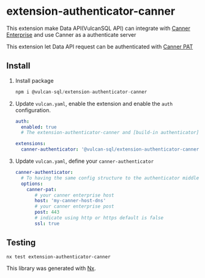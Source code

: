 # extension-authenticator-canner

This extension make Data API(VulcanSQL API) can integrate with [Canner Enterprise](https://cannerdata.com/product) and use Canner as a authenticate server

This extension let Data API request can be authenticated with [Canner PAT](https://docs.cannerdata.com/product/api_sdk/api_personal_access_token)

## Install

1. Install package

   ```sql
   npm i @vulcan-sql/extension-authenticator-canner
   ```

2. Update `vulcan.yaml`, enable the extension and enable the `auth` configuration.

   ```yaml
   auth:
     enabled: true
     # The extension-authenticator-canner and [build-in authenticator](https://vulcansql.com/docs/data-privacy/authn) can work at the same time

   extensions:
     canner-authenticator: '@vulcan-sql/extension-authenticator-canner'
   ``` 

3. Update `vulcan.yaml`, define your `canner-authenticator`
   ```yaml
   canner-authenticator:
     # To having the same config structure to the authenticator middleware, we 
     options:
       canner-pat:
          # your canner enterprise host
          host: 'my-canner-host-dns'
          # your canner enterprise post
          post: 443
          # indicate using http or https default is false
          ssl: true
   ```

## Testing

```bash
nx test extension-authenticator-canner
```

This library was generated with [Nx](https://nx.dev).
